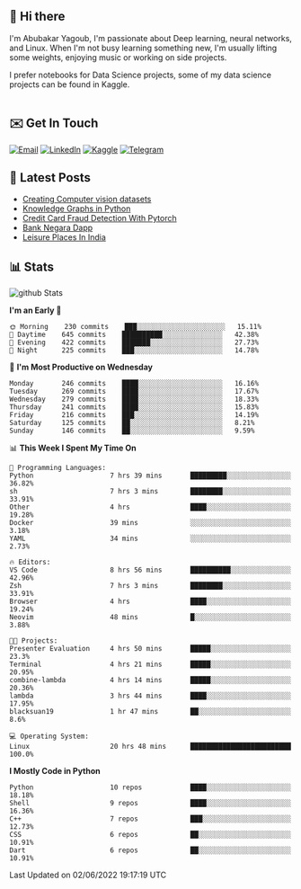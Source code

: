 ## 👋 Hi there

I'm Abubakar Yagoub, I'm passionate about Deep learning, neural networks, and
Linux. When I'm not busy learning something new, I'm usually lifting some
weights, enjoying music or working on side projects.

I prefer notebooks for Data Science projects, some of my data science projects
can be found in Kaggle. <br> <br>

## ✉️ Get In Touch

[![Email](https://img.shields.io/badge/Email-f1f1f1?style=for-the-badge&logo=gmail&logoColor=0f111a)](mailto:hi@blacksuan19.dev)
[![LinkedIn](https://img.shields.io/badge/LinkedIn-0077B5?style=for-the-badge&logo=linkedin&logoColor=white)](https://www.linkedin.com/in/blacksuan19/)
[![Kaggle](https://img.shields.io/badge/Kaggle-5acfff?style=for-the-badge&logo=kaggle&logoColor=white)](http://kaggle.com/abubakaryagob/)
[![Telegram](https://img.shields.io/badge/Telegram-2CA5E0?style=for-the-badge&logo=telegram&logoColor=white)](https://t.me/blacksuan19)

## 📩 Latest Posts

<!-- BLOG-POST-LIST:START -->
- [Creating Computer vision datasets](http://blacksuan19.dev/blog/creating-datasets/)
- [Knowledge Graphs in Python](http://blacksuan19.dev/projects/Knowledge_Graphs/)
- [Credit Card Fraud Detection With Pytorch](http://blacksuan19.dev/projects/credit-card-fraud-detection-with-pytorch/)
- [Bank Negara Dapp](http://blacksuan19.dev/projects/bank-negara/)
- [Leisure Places In India](http://blacksuan19.dev/projects/leisure-places-in-india/)
<!-- BLOG-POST-LIST:END -->

## 📊 Stats

![github Stats](https://github-readme-stats.vercel.app/api?username=blacksuan19&theme=github_dark&show_icons=true&count_private=true&custom_title=Github%20Stats&hide_border=true)

<!--START_SECTION:waka-->
**I'm an Early 🐤** 

```text
🌞 Morning    230 commits    ███░░░░░░░░░░░░░░░░░░░░░░   15.11% 
🌆 Daytime    645 commits    ██████████░░░░░░░░░░░░░░░   42.38% 
🌃 Evening    422 commits    ███████░░░░░░░░░░░░░░░░░░   27.73% 
🌙 Night      225 commits    ███░░░░░░░░░░░░░░░░░░░░░░   14.78%

```
📅 **I'm Most Productive on Wednesday** 

```text
Monday       246 commits    ████░░░░░░░░░░░░░░░░░░░░░   16.16% 
Tuesday      269 commits    ████░░░░░░░░░░░░░░░░░░░░░   17.67% 
Wednesday    279 commits    ████░░░░░░░░░░░░░░░░░░░░░   18.33% 
Thursday     241 commits    ████░░░░░░░░░░░░░░░░░░░░░   15.83% 
Friday       216 commits    ███░░░░░░░░░░░░░░░░░░░░░░   14.19% 
Saturday     125 commits    ██░░░░░░░░░░░░░░░░░░░░░░░   8.21% 
Sunday       146 commits    ██░░░░░░░░░░░░░░░░░░░░░░░   9.59%

```


📊 **This Week I Spent My Time On** 

```text
💬 Programming Languages: 
Python                   7 hrs 39 mins       █████████░░░░░░░░░░░░░░░░   36.82% 
sh                       7 hrs 3 mins        ████████░░░░░░░░░░░░░░░░░   33.91% 
Other                    4 hrs               ████░░░░░░░░░░░░░░░░░░░░░   19.28% 
Docker                   39 mins             ░░░░░░░░░░░░░░░░░░░░░░░░░   3.18% 
YAML                     34 mins             ░░░░░░░░░░░░░░░░░░░░░░░░░   2.73%

🔥 Editors: 
VS Code                  8 hrs 56 mins       ██████████░░░░░░░░░░░░░░░   42.96% 
Zsh                      7 hrs 3 mins        ████████░░░░░░░░░░░░░░░░░   33.91% 
Browser                  4 hrs               ████░░░░░░░░░░░░░░░░░░░░░   19.24% 
Neovim                   48 mins             █░░░░░░░░░░░░░░░░░░░░░░░░   3.88%

🐱‍💻 Projects: 
Presenter Evaluation     4 hrs 50 mins       █████░░░░░░░░░░░░░░░░░░░░   23.3% 
Terminal                 4 hrs 21 mins       █████░░░░░░░░░░░░░░░░░░░░   20.95% 
combine-lambda           4 hrs 14 mins       █████░░░░░░░░░░░░░░░░░░░░   20.36% 
lambda                   3 hrs 44 mins       ████░░░░░░░░░░░░░░░░░░░░░   17.95% 
blacksuan19              1 hr 47 mins        ██░░░░░░░░░░░░░░░░░░░░░░░   8.6%

💻 Operating System: 
Linux                    20 hrs 48 mins      █████████████████████████   100.0%

```

**I Mostly Code in Python** 

```text
Python                   10 repos            ████░░░░░░░░░░░░░░░░░░░░░   18.18% 
Shell                    9 repos             ████░░░░░░░░░░░░░░░░░░░░░   16.36% 
C++                      7 repos             ███░░░░░░░░░░░░░░░░░░░░░░   12.73% 
CSS                      6 repos             ██░░░░░░░░░░░░░░░░░░░░░░░   10.91% 
Dart                     6 repos             ██░░░░░░░░░░░░░░░░░░░░░░░   10.91%

```



 Last Updated on 02/06/2022 19:17:19 UTC
<!--END_SECTION:waka-->
